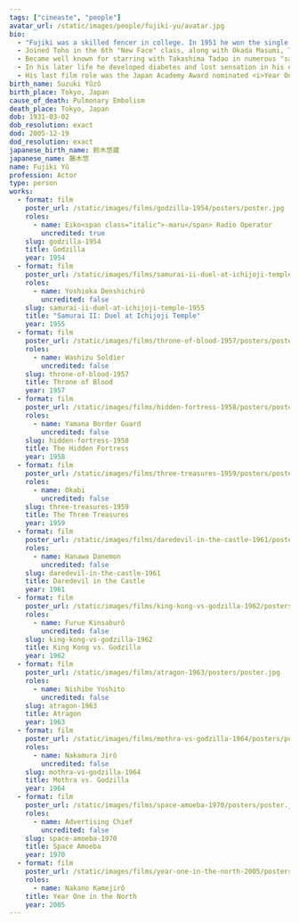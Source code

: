 ```yaml
---
tags: ["cineaste", "people"]
avatar_url: /static/images/people/fujiki-yu/avatar.jpg
bio:
  - "Fujiki was a skilled fencer in college. In 1951 he won the single men's epee category of the All Japan Fencer's Championship."
  - Joined Toho in the 6th "New Face" class, along with Okada Masumi, Takarada Akira, Sahara Kenji, and Kouchi Momoko.
  - Became well known for starring with Takashima Tadao in numerous "salaryman" comedies. They would appear together in much the same fashion in both <i>King Kong vs. Godzilla</i> (1962) and <i>Atragon</i> (1963)
  - In his later life he developed diabetes and lost sensation in his extremities. He and his wife became active in campaigning for diabetes awareness.
  - His last film role was the Japan Academy Award nominated <i>Year One in the North</i> (2005), released a few months after his death.
birth_name: Suzuki Yûzô
birth_place: Tokyo, Japan
cause_of_death: Pulmonary Embolism
death_place: Tokyo, Japan
dob: 1931-03-02
dob_resolution: exact
dod: 2005-12-19
dod_resolution: exact
japanese_birth_name: 鈴木悠蔵
japanese_name: 藤木悠
name: Fujiki Yû
profession: Actor
type: person
works:
  - format: film
    poster_url: /static/images/films/godzilla-1954/posters/poster.jpg
    roles:
      - name: Eiko<span class="italic">-maru</span> Radio Operator
        uncredited: true
    slug: godzilla-1954
    title: Godzilla
    year: 1954
  - format: film
    poster_url: /static/images/films/samurai-ii-duel-at-ichijoji-temple-1955/posters/poster.jpg
    roles:
      - name: Yoshioka Denshichirô
        uncredited: false
    slug: samurai-ii-duel-at-ichijoji-temple-1955
    title: "Samurai II: Duel at Ichijoji Temple"
    year: 1955
  - format: film
    poster_url: /static/images/films/throne-of-blood-1957/posters/poster.jpg
    roles:
      - name: Washizu Soldier
        uncredited: false
    slug: throne-of-blood-1957
    title: Throne of Blood
    year: 1957
  - format: film
    poster_url: /static/images/films/hidden-fortress-1958/posters/poster.jpg
    roles:
      - name: Yamana Border Guard
        uncredited: false
    slug: hidden-fortress-1958
    title: The Hidden Fortress
    year: 1958
  - format: film
    poster_url: /static/images/films/three-treasures-1959/posters/poster.jpg
    roles:
      - name: Okabi
        uncredited: false
    slug: three-treasures-1959
    title: The Three Treasures
    year: 1959
  - format: film
    poster_url: /static/images/films/daredevil-in-the-castle-1961/posters/poster.jpg
    roles:
      - name: Hanawa Danemon
        uncredited: false
    slug: daredevil-in-the-castle-1961
    title: Daredevil in the Castle
    year: 1961
  - format: film
    poster_url: /static/images/films/king-kong-vs-godzilla-1962/posters/poster.jpg
    roles:
      - name: Furue Kinsaburô
        uncredited: false
    slug: king-kong-vs-godzilla-1962
    title: King Kong vs. Godzilla
    year: 1962
  - format: film
    poster_url: /static/images/films/atragon-1963/posters/poster.jpg
    roles:
      - name: Nishibe Yoshito
        uncredited: false
    slug: atragon-1963
    title: Atragon
    year: 1963
  - format: film
    poster_url: /static/images/films/mothra-vs-godzilla-1964/posters/poster.jpg
    roles:
      - name: Nakamura Jirô
        uncredited: false
    slug: mothra-vs-godzilla-1964
    title: Mothra vs. Godzilla
    year: 1964
  - format: film
    poster_url: /static/images/films/space-amoeba-1970/posters/poster.jpg
    roles:
      - name: Advertising Chief
        uncredited: false
    slug: space-amoeba-1970
    title: Space Amoeba
    year: 1970
  - format: film
    poster_url: /static/images/films/year-one-in-the-north-2005/posters/poster.jpg
    roles:
      - name: Nakano Kamejirô
    title: Year One in the North
    year: 2005
---
```

